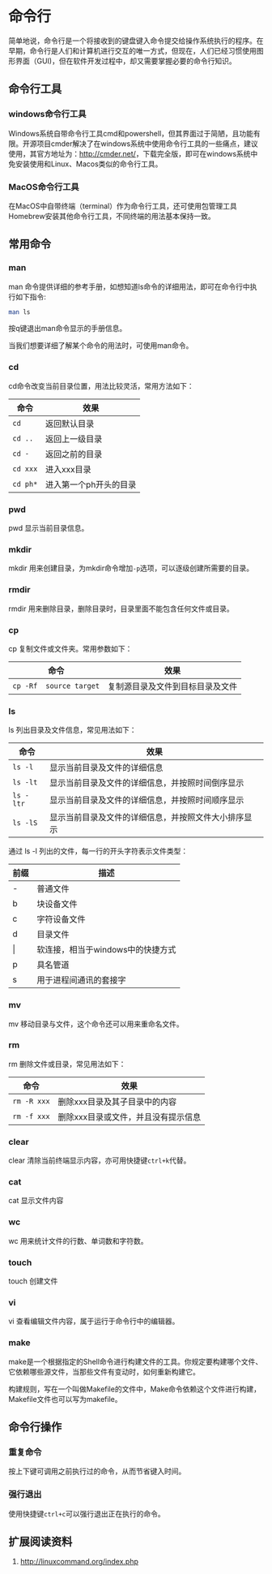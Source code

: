 # 命令行

简单地说，命令行是一个将接收到的键盘键入命令提交给操作系统执行的程序。在早期，命令行是人们和计算机进行交互的唯一方式，但现在，人们已经习惯使用图形界面（GUI)，但在软件开发过程中，却又需要掌握必要的命令行知识。

## 命令行工具

### windows命令行工具

Windows系统自带命令行工具cmd和powershell，但其界面过于简陋，且功能有限。开源项目cmder解决了在windows系统中使用命令行工具的一些痛点，建议使用，其官方地址为：<http://cmder.net/>，下载完全版，即可在windows系统中免安装使用和Linux、Macos类似的命令行工具。

### MacOS命令行工具

在MacOS中自带终端（terminal）作为命令行工具，还可使用包管理工具Homebrew安装其他命令行工具，不同终端的用法基本保持一致。

## 常用命令

### man

man 命令提供详细的参考手册，如想知道ls命令的详细用法，即可在命令行中执行如下指令:

```bash
man ls
```

按q键退出man命令显示的手册信息。

当我们想要详细了解某个命令的用法时，可使用man命令。

### cd

cd命令改变当前目录位置，用法比较灵活，常用方法如下：

| 命令 | 效果 |
|------|------|
|`cd`   |返回默认目录|
|`cd ..` |返回上一级目录|
|`cd -` |返回之前的目录|
|`cd xxx`|进入xxx目录|
|`cd ph*`|进入第一个ph开头的目录|

### pwd

pwd 显示当前目录信息。

### mkdir

mkdir 用来创建目录，为mkdir命令增加`-p`选项，可以逐级创建所需要的目录。

### rmdir

rmdir 用来删除目录，删除目录时，目录里面不能包含任何文件或目录。

### cp

cp 复制文件或文件夹。常用参数如下：

| 命令 | 效果 |
|------|------|
|`cp -Rf  source target`|复制源目录及文件到目标目录及文件|

### ls

ls 列出目录及文件信息，常见用法如下：

| 命令 | 效果 |
|------|------|
|`ls -l`|显示当前目录及文件的详细信息|
|`ls -lt`|显示当前目录及文件的详细信息，并按照时间倒序显示|
|`ls -ltr`|显示当前目录及文件的详细信息，并按照时间顺序显示|
|`ls -lS`|显示当前目录及文件的详细信息，并按照文件大小排序显示|

通过 ls -l 列出的文件，每一行的开头字符表示文件类型：

|前缀|描述|
|----|----|
|\-|普通文件|
|b|块设备文件|
|c|字符设备文件|
|d|目录文件|
|&#124;|软连接，相当于windows中的快捷方式|
|p|具名管道|
|s|用于进程间通讯的套接字|

### mv

mv 移动目录与文件，这个命令还可以用来重命名文件。

### rm

rm 删除文件或目录，常见用法如下：

| 命令 | 效果 |
|------|------|
|`rm -R xxx`|删除xxx目录及其子目录中的内容|
|`rm -f xxx`|删除xxx目录或文件，并且没有提示信息|

### clear

clear 清除当前终端显示内容，亦可用快捷键`ctrl+k`代替。

### cat

cat 显示文件内容

### wc

wc 用来统计文件的行数、单词数和字符数。

### touch

touch 创建文件

### vi

vi 查看编辑文件内容，属于运行于命令行中的编辑器。

### make

make是一个根据指定的Shell命令进行构建文件的工具。你规定要构建哪个文件、它依赖哪些源文件，当那些文件有变动时，如何重新构建它。

构建规则，写在一个叫做Makefile的文件中，Make命令依赖这个文件进行构建，Makefile文件也可以写为makefile。

## 命令行操作

### 重复命令

按上下键可调用之前执行过的命令，从而节省键入时间。

### 强行退出

使用快捷键`ctrl+c`可以强行退出正在执行的命令。

## 扩展阅读资料

1. <http://linuxcommand.org/index.php>
